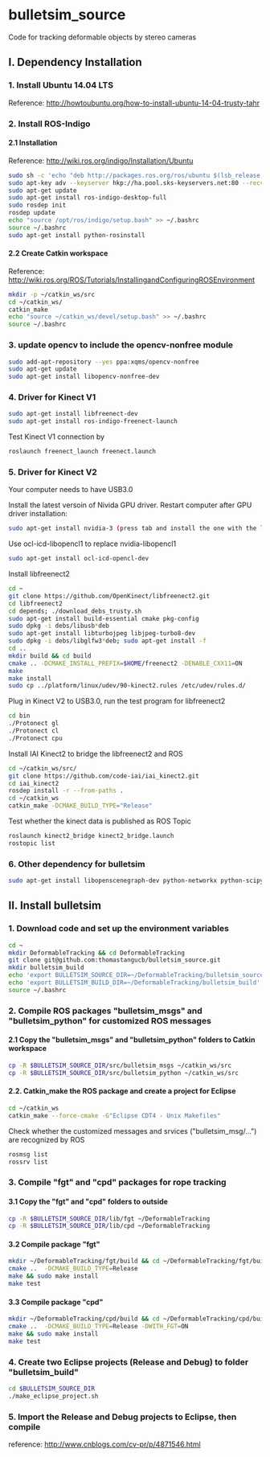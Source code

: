 # bulletsim_source
Code for tracking deformable objects by stereo cameras

## I. Dependency Installation

### 1. Install Ubuntu 14.04 LTS 
Reference: http://howtoubuntu.org/how-to-install-ubuntu-14-04-trusty-tahr
### 2. Install ROS-Indigo
#### 2.1 Installation
Reference: http://wiki.ros.org/indigo/Installation/Ubuntu
```Bash
sudo sh -c 'echo "deb http://packages.ros.org/ros/ubuntu $(lsb_release -sc) main" > /etc/apt/sources.list.d/ros-latest.list'
sudo apt-key adv --keyserver hkp://ha.pool.sks-keyservers.net:80 --recv-key 421C365BD9FF1F717815A3895523BAEEB01FA116
sudo apt-get update
sudo apt-get install ros-indigo-desktop-full
sudo rosdep init
rosdep update
echo "source /opt/ros/indigo/setup.bash" >> ~/.bashrc
source ~/.bashrc
sudo apt-get install python-rosinstall
```
#### 2.2 Create Catkin workspace
Reference: http://wiki.ros.org/ROS/Tutorials/InstallingandConfiguringROSEnvironment
```Bash
mkdir -p ~/catkin_ws/src
cd ~/catkin_ws/
catkin_make
echo "source ~/catkin_ws/devel/setup.bash" >> ~/.bashrc
source ~/.bashrc
```
### 3. update opencv to include the opencv-nonfree module
```Bash
sudo add-apt-repository --yes ppa:xqms/opencv-nonfree
sudo apt-get update 
sudo apt-get install libopencv-nonfree-dev
```

### 4. Driver for Kinect V1
```Bash
sudo apt-get install libfreenect-dev
sudo apt-get install ros-indigo-freenect-launch
```
Test Kinect V1 connection by 
```Bash
roslaunch freenect_launch freenect.launch
```

### 5. Driver for Kinect V2
Your computer needs to have USB3.0

Install the latest versoin of Nivida GPU driver. Restart computer after GPU driver installation:
```Bash
sudo apt-get install nvidia-3 (press tab and install the one with the largest version number, such as 340, 375)
```
Use ocl-icd-libopencl1 to replace nvidia-libopencl1
```Bash
sudo apt-get install ocl-icd-opencl-dev
```
Install libfreenect2
```Bash
cd ~
git clone https://github.com/OpenKinect/libfreenect2.git
cd libfreenect2
cd depends; ./download_debs_trusty.sh
sudo apt-get install build-essential cmake pkg-config
sudo dpkg -i debs/libusb*deb
sudo apt-get install libturbojpeg libjpeg-turbo8-dev
sudo dpkg -i debs/libglfw3*deb; sudo apt-get install -f
cd ..
mkdir build && cd build
cmake .. -DCMAKE_INSTALL_PREFIX=$HOME/freenect2 -DENABLE_CXX11=ON
make
make install
sudo cp ../platform/linux/udev/90-kinect2.rules /etc/udev/rules.d/
```
Plug in Kinect V2 to USB3.0, run the test program for libfreenect2
```Bash
cd bin
./Protonect gl
./Protonect cl
./Protonect cpu
```
Install IAI Kinect2 to bridge the libfreenect2 and ROS
```Bash
cd ~/catkin_ws/src/ 
git clone https://github.com/code-iai/iai_kinect2.git 
cd iai_kinect2 
rosdep install -r --from-paths . 
cd ~/catkin_ws 
catkin_make -DCMAKE_BUILD_TYPE="Release"
```
Test whether the kinect data is published as ROS Topic
```Bash
roslaunch kinect2_bridge kinect2_bridge.launch
rostopic list
```
### 6. Other dependency for bulletsim
```Bash
sudo apt-get install libopenscenegraph-dev python-networkx python-scipy
```

## II. Install bulletsim
### 1. Download code and set up the environment variables
```Bash
cd ~
mkdir DeformableTracking && cd DeformableTracking
git clone git@github.com:thomastangucb/bulletsim_source.git
mkdir bulletsim_build
echo 'export BULLETSIM_SOURCE_DIR=~/DeformableTracking/bulletsim_source' >> ~/.bashrc
echo 'export BULLETSIM_BUILD_DIR=~/DeformableTracking/bulletsim_build' >> ~/.bashrc
source ~/.bashrc
```
### 2. Compile ROS packages "bulletsim_msgs" and "bulletsim_python" for customized ROS messages
#### 2.1 Copy the "bulletsim_msgs" and "bulletsim_python" folders to Catkin workspace
```Bash
cp -R $BULLETSIM_SOURCE_DIR/src/bulletsim_msgs ~/catkin_ws/src
cp -R $BULLETSIM_SOURCE_DIR/src/bulletsim_python ~/catkin_ws/src
```
#### 2.2. Catkin_make the ROS package and create a project for Eclipse
```Bash
cd ~/catkin_ws
catkin_make --force-cmake -G"Eclipse CDT4 - Unix Makefiles"
```
Check whether the customized messages and srvices ("bulletsim_msg/...") are recognized by ROS
```Bash
rosmsg list 
rossrv list
```

### 3. Compile "fgt" and "cpd" packages for rope tracking
#### 3.1 Copy the "fgt" and "cpd" folders to outside
```Bash
cp -R $BULLETSIM_SOURCE_DIR/lib/fgt ~/DeformableTracking
cp -R $BULLETSIM_SOURCE_DIR/lib/cpd ~/DeformableTracking
```
#### 3.2 Compile package "fgt"
```Bash
mkdir ~/DeformableTracking/fgt/build && cd ~/DeformableTracking/fgt/build
cmake ..  -DCMAKE_BUILD_TYPE=Release
make && sudo make install
make test
```
#### 3.3 Compile package "cpd"
```Bash
mkdir ~/DeformableTracking/cpd/build && cd ~/DeformableTracking/cpd/build
cmake ..  -DCMAKE_BUILD_TYPE=Release -DWITH_FGT=ON
make && sudo make install
make test
```

### 4. Create two Eclipse projects (Release and Debug) to folder "bulletsim_build"
```Bash
cd $BULLETSIM_SOURCE_DIR
./make_eclipse_project.sh
```
### 5. Import the Release and Debug projects to Eclipse, then compile
reference: http://www.cnblogs.com/cv-pr/p/4871546.html
